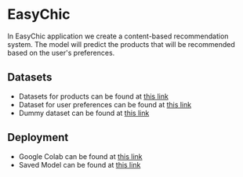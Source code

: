 # EasyChic
In EasyChic application we create a content-based recommendation system. The model will predict the products that will be recommended based on the user's preferences.

## Datasets
* Datasets for products can be found at [this link](https://github.com/amandaaanh/EasyChic/blob/main/Dataset/product_data.csv)
* Dataset for user preferences can be found at [this link](https://github.com/amandaaanh/EasyChic/blob/main/Dataset/user_preferences.csv)
* Dummy dataset can be found at [this link](https://github.com/amandaaanh/EasyChic/blob/main/Dataset/dummy.csv)

## Deployment
* Google Colab can be found at [this link](https://github.com/amandaaanh/EasyChic/blob/main/Recommendation%20System/recommender_system.ipynb)
* Saved Model can be found at [this link](https://github.com/amandaaanh/EasyChic/tree/main/Recommendation%20System/Models)
